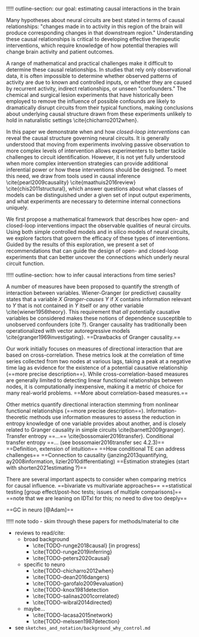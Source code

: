 !!!!! outline-section: our goal: estimating causal interactions in the brain

Many hypotheses about neural circuits are best stated in terms of causal relationships: "changes made in to activity in this region of the brain will produce corresponding changes in that downstream region." Understanding these causal relationships is critical to developing effective therapeutic interventions, which require knowledge of how potential therapies will change brain activity and patient outcomes.

A range of mathematical and practical challenges make it difficult to determine these causal relationships. In studies that rely only observational data, it is often impossible to determine whether observed patterns of activity are due to known and controlled inputs, or whether they are caused by recurrent activity, indirect relationships, or unseen "confounders." The chemical and surgical lesion experiments that have historically been employed to remove the influence of possible confounds are likely to dramatically disrupt circuits from their typical functions, making conclusions about underlying causal structure drawn from these experiments unlikely to hold in naturalistic settings \cite{chicharro2012when}.

In this paper we demonstrate when and how *closed-loop interventions* can reveal the causal structure governing neural circuits. It is generally understood that moving from experiments involving passive observation to more complex levels of intervention allows experimenters to better tackle challenges to circuit identification. However, it is not yet fully understood when more complex intervention strategies can provide additional inferential power or how these interventions should be designed. To meet this need, we draw from tools used in causal inference \cite{pearl2009causality} \cite{maathuis2016review} \cite{chis2011structural}, which answer questions about what classes of models can be distinguished under a given set of input output experiments, and what experiments are necessary to determine internal connections uniquely.

We first propose a mathematical framework that describes how open- and closed-loop interventions impact the observable qualities of neural circuits. Using both simple controlled models and in silico models of neural circuits, we explore factors that govern the efficacy of these types of interventions. Guided by the results of this exploration, we present a set of recommendations that can guide the design of open- and closed-loop experiments that can better uncover the connections which underly neural circuit function.

!!!!! outline-section: how to infer causal interactions from time series?

A number of measures have been proposed to quantify the strength of interaction between variables. Wiener-Granger (or predictive) causality states that a variable $X$ *Granger-causes* $Y$ if $X$ contains information relevant to $Y$ that is not contained in $Y$ itself or any other variable \cite{wiener1956theory}. This requirement that *all* potentially causative variables be considered makes these notions of dependence susceptible to unobserved confounders (cite ?). Granger causality has traditionally been operationalized with vector autoregressive models \cite{granger1969investigating}. ==Drawbacks of Granger causality.==

Our work initially focuses on measures of directional interaction that are based on cross-correlation. These metrics look at the correlation of time series collected from two nodes at various lags, taking a peak at a negative time lag as evidence for the existence of a potential causative relationship (==more precise description==). While cross-correlation-based measures are generally limited to detecting linear functional relationships between nodes, it is computationally inexpensive, making it a metric of choice for many real-world problems. ==More about correlation-based measures.==

Other metrics quantify directional interaction stemming from nonlinear functional relationships (==more precise description==). Information-theoretic methods use information measures to assess the reduction in entropy knowledge of one variable provides about another, and is closely related to Granger causality in simple circuits \cite{barnett2009granger}. Transfer entropy ==...== \cite{bossomaier2016transfer}. Conditional transfer entropy ==... (see bossomaier2016transfer sec 4.2.3)== ==Definition, extension of intuition== ==How conditional TE can address challenges== ==Connection to causality (janzing2013quantifying, ay2008information, lizier2010differentiating) ==Estimation strategies (start with shorten2021estimating ?)==

There are several important aspects to consider when comparing metrics for causal influence. ==bivariate vs multivariate approaches== ==statistical testing [group effect/post-hoc tests; issues of multiple comparisons]== ==note that we are leaning on IDTxl for this; no need to dive too deeply==

==GC in neuro [@Adam]==

!!!!! note todo - skim through these papers for methods/material to cite

- reviews to read/cite:
    - broad background
        - \cite{TODO-runge2018causal} [in progress]
        - \cite{TODO-runge2019inferring}
        - \cite{TODO-peters2020causal}
    - specific to neuro
        - \cite{TODO-chicharro2012when}
        - \cite{TODO-dean2016dangers}
        - \cite{TODO-garofalo2009evaluation}
        - \cite{TODO-knox1981detection
        - \cite{TODO-salinas2001correlated}
        - \cite{TODO-wibral2014directed}
    - maybe...
        - \cite{TODO-lacasa2015network}
        - \cite{TODO-melssen1987detection}
- see `sketches_and_notation/background_why_control.md`

